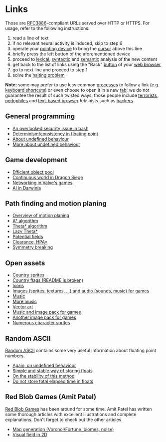 Links
=====

Those are [RFC3886](https://tools.ietf.org/html/rfc3986)-compliant URLs
served over HTTP or HTTPS. For usage, refer to the following instructions:

1. read a line of text
2. if no relevant neural activity is induced, skip to step 6
3. operate your [pointing device](https://en.wikipedia.org/wiki/Pointing_device)
   to bring the [cursor](https://en.wikipedia.org/wiki/Cursor_%28computing%29) above this line
4. briefly press the left button of the aforementioned device
5. proceed to [lexical](https://en.wikipedia.org/wiki/Lexical_analysis),
   [syntactic](https://en.wikipedia.org/wiki/Parsing) and
   [semantic](https://en.wikipedia.org/wiki/Semantic_analysis_%28linguistics%29)
   analysis of the new content
6. get back to the list of links using the "Back"
   [button](https://en.wikipedia.org/wiki/Button_%28computing%29) of your
   [web browser](https://en.wikipedia.org/wiki/Web_browser)
7. go to next line and proceed to step 1
8. solve the [halting problem](https://en.wikipedia.org/wiki/Halting_problem)

**Note:** some may prefer to use less common
[processes](https://en.wiktionary.org/wiki/process)
to follow a link (e.g. [keyboard
shortcuts](https://en.wikipedia.org/wiki/Keyboard_shortcut))
or even choose to open it in a new
[tab](https://en.wikipedia.org/wiki/Tab_%28GUI%29); we do
not guarantee the result of such twisted ways; those people
include [terrorists](https://en.wikipedia.org/wiki/Terrorism),
[pedophiles](https://en.wikipedia.org/wiki/Pedophilia) and [text-based
browser](https://en.wikipedia.org/wiki/Text-based_web_browser) fetishists
such as [hackers](https://en.wikipedia.org/wiki/Script_kiddie).


General programming
-------------------

* [An overlooked security issue in bash](http://www.dwheeler.com/essays/filenames-in-shell.html)
* [Determinism/consistency in floating point](http://yosefk.com/blog/consistency-how-to-defeat-the-purpose-of-ieee-floating-point.html)
* [About undefined behaviour](http://blog.llvm.org/2011/05/what-every-c-programmer-should-know.html)
* [More about undefined behaviour](http://blog.regehr.org/archives/213)


Game development
----------------

* [Efficient object pool](http://gamedev.stackexchange.com/questions/33888/what-is-the-most-efficient-container-to-store-dynamic-game-objects-in)
* [Continuous world in Dragon Siege](http://scottbilas.com/files/2003/gdc_san_jose/continuous_world_paper.pdf)
* [Networking in Valve's games](https://developer.valvesoftware.com/wiki/Source_Multiplayer_Networking)
* [AI in Darwinia](http://www.gamasutra.com/view/feature/132386/developing_ai_in_darwinia.php?print=1)


Path finding and motion planing
-------------------------------

* [Overview of motion planing](http://www.gamasutra.com/blogs/MatthewKlingensmith/20130907/199787/Overview_of_Motion_Planning.php?print=1)
* [A* algorithm](http://theory.stanford.edu/~amitp/GameProgramming/)
* [Theta* algorithm](http://aigamedev.com/open/tutorials/theta-star-any-angle-paths/)
* [Lazy Theta*](http://aigamedev.com/open/tutorial/lazy-theta-star/)
* [Potential fields](http://aigamedev.com/open/tutorials/potential-fields/)
* [Clearance, HPA*](http://aigamedev.com/open/tutorial/clearance-based-pathfinding/)
* [Symmetry breaking](http://aigamedev.com/open/tutorial/symmetry-in-pathfinding/)


Open assets
-----------

* [Country sprites](https://github.com/djaiss/mapsicon)
* [Country flags (README is broken)](https://github.com/titpetric/iso-country-flags-svg-collection)
* [Icons](http://sourceforge.net/projects/openiconlibrary/)
* [Images (sprites, textures, ...) and audio (sounds, music) for games](http://opengameart.org/)
* [Music](http://www.incompetech.com/)
* [More music](http://soundimage.org/)
* [Vector art](http://www.vectoropenstock.com/)
* [Music and image pack for games](http://open.commonly.cc/unlocked)
* [Another image pack for games](http://www.rpgmakerweb.com/download/additional/other-materials)
* [Numerous character sprites](http://blogoscoped.com/archive/2006-08-08-n51.html)


Random ASCII
------------

[Random ASCII](https://randomascii.wordpress.com/) contains some very useful information about floating point numbers.

* [Again, on undefined behaviour](http://randomascii.wordpress.com/2014/05/19/undefined-behavior-can-format-your-drive/)
* [Simple and stable way of storing floats](https://randomascii.wordpress.com/2012/03/08/float-precisionfrom-zero-to-100-digits-2/)
* [On the stability of this method](http://randomascii.wordpress.com/2013/02/07/float-precision-revisited-nine-digit-float-portability/)
* [Do not store total elapsed time in floats](http://randomascii.wordpress.com/2012/02/13/dont-store-that-in-a-float/)


Red Blob Games (Amit Patel)
---------------------------

[Red Blob Games](http://www.redblobgames.com/) has been around for
some time. Amit Patel has written some thorough articles with excellent
illustrations and complete explanations. Don't forget to check out the
other articles.

* [Map generation (Voronoi/Fortune, biomes, noise)](http://www-cs-students.stanford.edu/~amitp/game-programming/polygon-map-generation/)
* [Visual field in 2D](http://www.redblobgames.com/articles/visibility/)
